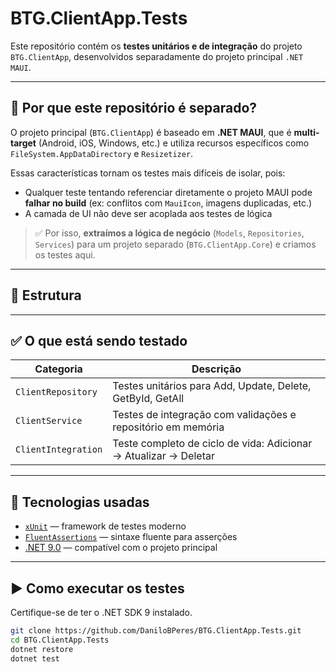 # BTG.ClientApp.Tests

Este repositório contém os **testes unitários e de integração** do projeto `BTG.ClientApp`, desenvolvidos separadamente do projeto principal `.NET MAUI`.

---

## 🚧 Por que este repositório é separado?

O projeto principal (`BTG.ClientApp`) é baseado em **.NET MAUI**, que é **multi-target** (Android, iOS, Windows, etc.) e utiliza recursos específicos como `FileSystem.AppDataDirectory` e `Resizetizer`.

Essas características tornam os testes mais difíceis de isolar, pois:

- Qualquer teste tentando referenciar diretamente o projeto MAUI pode **falhar no build** (ex: conflitos com `MauiIcon`, imagens duplicadas, etc.)
- A camada de UI não deve ser acoplada aos testes de lógica

> ✅ Por isso, **extraímos a lógica de negócio** (`Models`, `Repositories`, `Services`) para um projeto separado (`BTG.ClientApp.Core`) e criamos os testes aqui.

---

## 🧱 Estrutura

---

## ✅ O que está sendo testado

| Categoria           | Descrição                                                           |
|---------------------|----------------------------------------------------------------------|
| `ClientRepository`  | Testes unitários para Add, Update, Delete, GetById, GetAll          |
| `ClientService`     | Testes de integração com validações e repositório em memória        |
| `ClientIntegration` | Teste completo de ciclo de vida: Adicionar → Atualizar → Deletar    |

---

## 🧪 Tecnologias usadas

- [`xUnit`](https://xunit.net/) — framework de testes moderno
- [`FluentAssertions`](https://fluentassertions.com/) — sintaxe fluente para asserções
- [.NET 9.0](https://dotnet.microsoft.com/) — compatível com o projeto principal

---

## ▶️ Como executar os testes

Certifique-se de ter o .NET SDK 9 instalado.

```bash
git clone https://github.com/DaniloBPeres/BTG.ClientApp.Tests.git
cd BTG.ClientApp.Tests
dotnet restore
dotnet test
